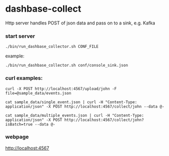 # dashbase-collect
Http server handles POST of json data and pass on to a sink, e.g. Kafka

### start server
~~~~
./bin/run_dashbase_collector.sh CONF_FILE
~~~~
example:
~~~~
./bin/run_dashbase_collector.sh conf/console_sink.json
~~~~

### curl examples:
~~~~
curl -X POST http://localhost:4567/upload/john -F file=@sample_data/events.json

cat sample_data/single_event.json | curl -H "Content-Type: application/json" -X POST http://localhost:4567/collect/john --data @-

cat sample_data/multiple_events.json | curl -H "Content-Type: application/json" -X POST http://localhost:4567/collect/john?isBatch=true --data @-
~~~~

### webpage
[http://localhost:4567](http://localhost:4567)
